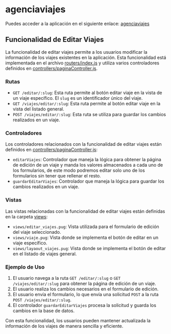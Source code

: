# agenciaviajes

Puedes acceder a la aplicación en el siguiente enlace: [agenciaviajes](https://agenciaviajes-rg1p.onrender.com/)

## Funcionalidad de Editar Viajes

La funcionalidad de editar viajes permite a los usuarios modificar la información de los viajes existentes en la aplicación. Esta funcionalidad está implementada en el archivo [routers/index.js](routers/index.js) y utiliza varios controladores definidos en [controllers/paginaController.js](controllers/paginaController.js).

### Rutas

- `GET /editar/:slug`: Esta ruta permite al botón editar viaje en la vista de un viaje específico. El `slug` es un identificador único del viaje.
- `GET /viajes/editar/:slug`: Esta ruta permite al botón editar viaje en la vista del listado general.
- `POST /viajes/editar/:slug`: Esta ruta se utiliza para guardar los cambios realizados en un viaje.

### Controladores

Los controladores relacionados con la funcionalidad de editar viajes están definidos en [controllers/paginaController.js](controllers/paginaController.js):

- `editarViajes`: Controlador que maneja la lógica para obtener la página de edición de un viaje y manda los valores almacenados a cada uno de los formularios, de este modo podremos editar solo uno de los formularios sin tener que rellenar el resto.
- `guardarEditarViajes`: Controlador que maneja la lógica para guardar los cambios realizados en un viaje.

### Vistas

Las vistas relacionadas con la funcionalidad de editar viajes están definidas en la carpeta [views](views):

- `views/editar_viajes.pug`: Vista utilizada para el formulario de edición del viaje seleccionado.
- `views/viaje.pug`: Vista donde se implementa el botón de editar en un viaje específico.
- `views/layaout_viajes.pug`: Vista donde se implementa el botón de editar en el listado de viajes general.

### Ejemplo de Uso

1. El usuario navega a la ruta `GET /editar/:slug` o `GET /viajes/editar/:slug` para obtener la página de edición de un viaje.
2. El usuario realiza los cambios necesarios en el formulario de edición.
3. El usuario envía el formulario, lo que envía una solicitud `POST` a la ruta `POST /viajes/editar/:slug`.
4. El controlador `guardarEditarViajes` procesa la solicitud y guarda los cambios en la base de datos.

Con esta funcionalidad, los usuarios pueden mantener actualizada la información de los viajes de manera sencilla y eficiente.